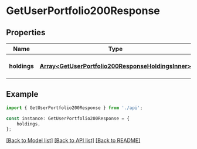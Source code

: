 # GetUserPortfolio200Response


## Properties

Name | Type | Description | Notes
------------ | ------------- | ------------- | -------------
**holdings** | [**Array&lt;GetUserPortfolio200ResponseHoldingsInner&gt;**](GetUserPortfolio200ResponseHoldingsInner.md) |  | [optional] [default to undefined]

## Example

```typescript
import { GetUserPortfolio200Response } from './api';

const instance: GetUserPortfolio200Response = {
    holdings,
};
```

[[Back to Model list]](../README.md#documentation-for-models) [[Back to API list]](../README.md#documentation-for-api-endpoints) [[Back to README]](../README.md)
